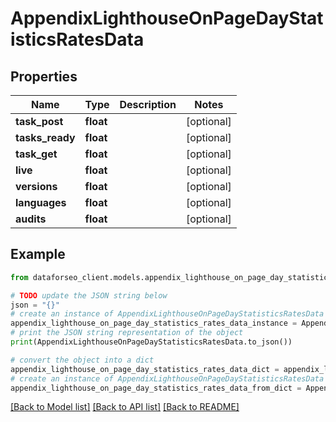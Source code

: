 # AppendixLighthouseOnPageDayStatisticsRatesData


## Properties

Name | Type | Description | Notes
------------ | ------------- | ------------- | -------------
**task_post** | **float** |  | [optional] 
**tasks_ready** | **float** |  | [optional] 
**task_get** | **float** |  | [optional] 
**live** | **float** |  | [optional] 
**versions** | **float** |  | [optional] 
**languages** | **float** |  | [optional] 
**audits** | **float** |  | [optional] 

## Example

```python
from dataforseo_client.models.appendix_lighthouse_on_page_day_statistics_rates_data import AppendixLighthouseOnPageDayStatisticsRatesData

# TODO update the JSON string below
json = "{}"
# create an instance of AppendixLighthouseOnPageDayStatisticsRatesData from a JSON string
appendix_lighthouse_on_page_day_statistics_rates_data_instance = AppendixLighthouseOnPageDayStatisticsRatesData.from_json(json)
# print the JSON string representation of the object
print(AppendixLighthouseOnPageDayStatisticsRatesData.to_json())

# convert the object into a dict
appendix_lighthouse_on_page_day_statistics_rates_data_dict = appendix_lighthouse_on_page_day_statistics_rates_data_instance.to_dict()
# create an instance of AppendixLighthouseOnPageDayStatisticsRatesData from a dict
appendix_lighthouse_on_page_day_statistics_rates_data_from_dict = AppendixLighthouseOnPageDayStatisticsRatesData.from_dict(appendix_lighthouse_on_page_day_statistics_rates_data_dict)
```
[[Back to Model list]](../README.md#documentation-for-models) [[Back to API list]](../README.md#documentation-for-api-endpoints) [[Back to README]](../README.md)


